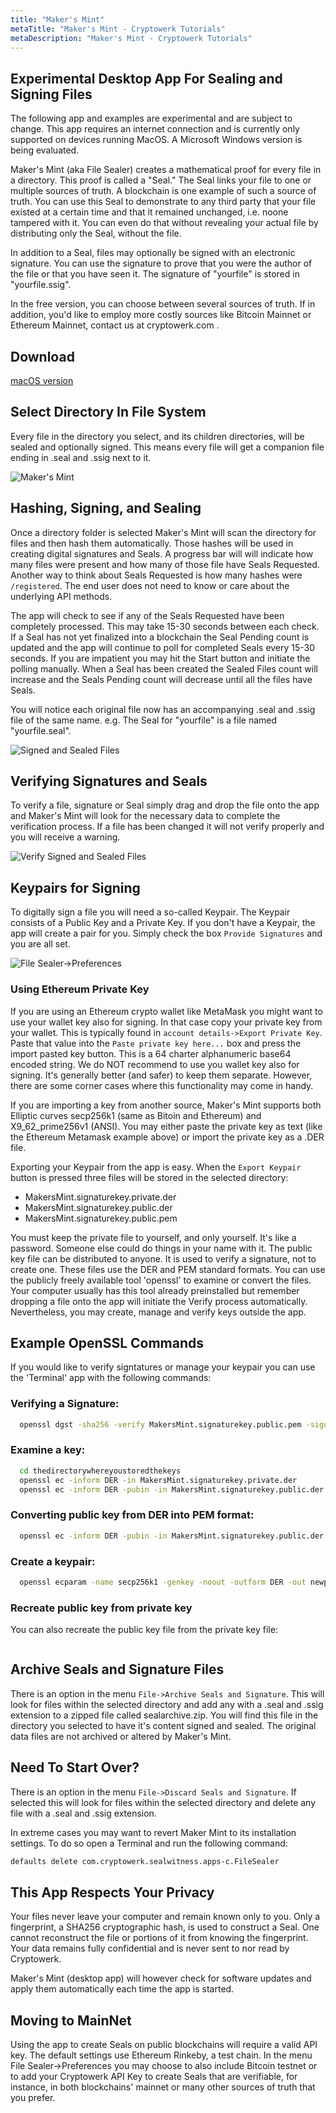 ```yaml
---
title: "Maker's Mint"
metaTitle: "Maker's Mint - Cryptowerk Tutorials"
metaDescription: "Maker's Mint - Cryptowerk Tutorials"
---
```


## Experimental Desktop App For Sealing and Signing Files
The following app and examples are experimental and are subject to change. This app requires an internet connection and is currently only supported on devices running MacOS. A Microsoft Windows version is being evaluated.

Maker's Mint (aka File Sealer) creates a mathematical proof for every file in a directory. This proof is called a "Seal." The Seal links your file to one or multiple sources of truth. A blockchain is one example of such a source of truth. You can use this Seal to demonstrate to any third party that your file existed at a certain time and that it remained unchanged, i.e. noone tampered with it. You can even do that without revealing your actual file by distributing only the Seal, without the file. 

In addition to a Seal, files may optionally be signed with an electronic signature. You can use the signature to prove that you were the author of the file or that you have seen it. The signature of "yourfile" is stored in "yourfile.ssig".

In the free version, you can choose between several sources of truth. If in addition, you'd like to employ more costly sources like Bitcoin Mainnet or Ethereum Mainnet, contact us at cryptowerk.com .

## Download
[macOS version](http://download.cryptowerk.net/downloads/filesealer/FileSealer.pkg)

## Select Directory In File System 
Every file in the directory you select, and its children directories, will be sealed and optionally signed. This means every file will get a companion file ending in .seal and .ssig next to it.

![Maker's Mint](mm-progress-bar.png)

## Hashing, Signing, and Sealing
Once a directory folder is selected Maker's Mint will scan the directory for files and then hash them automatically. Those hashes will be used in creating digital signatures and Seals. A progress bar will will indicate how many files were present and how many of those file have Seals Requested. Another way to think about Seals Requested is how many hashes were `/registered`. The end user does not need to know or care about the underlying API methods.

The app will check to see if any of the Seals Requested have been completely processed. This may take 15-30 seconds between each check. If a Seal has not yet finalized into a blockchain the Seal Pending count is updated and the app will continue to poll for completed Seals every 15-30 seconds. If you are impatient you may hit the Start button and initiate the polling manually. When a Seal has been created the Sealed Files count will increase and the Seals Pending count will decrease until all the files have Seals.

You will notice each original file now has an accompanying .seal and .ssig file of the same name. e.g. The Seal for "yourfile" is a file named "yourfile.seal".

![Signed and Sealed Files](signed-sealed.png)

## Verifying Signatures and Seals
To verify a file, signature or Seal simply drag and drop the file onto the app and Maker's Mint will look for the necessary data to complete the verification process. If a file has been changed it will not verify properly and you will receive a warning. 

![Verify Signed and Sealed Files](mm-verify.png)

## Keypairs for Signing
To digitally sign a file you will need a so-called Keypair. The Keypair consists of a Public Key and a Private Key. If you don't have a Keypair, the app will create a pair for you. Simply check the box `Provide Signatures` and you are all set. 

![File Sealer->Preferences](mm-key-settings.png)

### Using Ethereum Private Key
If you are using an Ethereum crypto wallet like MetaMask you might want to use your wallet key also for signing. In that case copy your private key from your wallet. This is typically found in `account details->Export Private Key`. Paste that value into the `Paste private key here...` box and press the import pasted key button. This is a 64 charter alphanumeric base64 encoded string.
We do NOT recommend to use you wallet key also for signing. It's generally better (and safer) to keep them separate. However, there are some corner cases where this functionality may come in handy.

If you are importing a key from another source, Maker's Mint supports both Elliptic curves secp256k1 (same as Bitoin and Ethereum) and X9_62_prime256v1 (ANSI). You may either paste the private key as text (like the Ethereum Metamask example above) or import the private key as a .DER file.

Exporting your Keypair from the app is easy. When the `Export Keypair` button is pressed three files will be stored in the selected directory: 
 - MakersMint.signaturekey.private.der
 - MakersMint.signaturekey.public.der
 - MakersMint.signaturekey.public.pem 

You must keep the private file to yourself, and only yourself. It's like a password. Someone else could do things in your name with it. The public key file can be distributed to anyone. It is used to verify a signature, not to create one. These files use the DER and PEM standard formats. You can use the publicly freely available tool 'openssl' to examine or convert the files. Your computer usually has this tool already preinstalled but remember dropping a file onto the app will initiate the Verify process automatically. Nevertheless, you may create, manage and verify keys outside the app.

## Example OpenSSL Commands
If you would like to verify signtatures or manage your keypair you can use the 'Terminal' app with the following commands:

### Verifying a Signature:
```bash
  openssl dgst -sha256 -verify MakersMint.signaturekey.public.pem -signature yourfile.ssig <yourfile
```  
### Examine a key:
```bash
  cd thedirectorywhereyoustoredthekeys
  openssl ec -inform DER -in MakersMint.signaturekey.private.der
  openssl ec -inform DER -pubin -in MakersMint.signaturekey.public.der
```
### Converting public key from DER into PEM format:
```bash
  openssl ec -inform DER -pubin -in MakersMint.signaturekey.public.der -pubout -out MakersMint.signaturekey.public.pem
``` 
### Create a keypair:
```bash
  openssl ecparam -name secp256k1 -genkey -noout -outform DER -out newprivatekey.der
```
### Recreate public key from private key
You can also recreate the public key file from the private key file:
```  openssl ec -inform DER -in MakersMint.signaturekey.private.der -pubout -outform DER -out signaturekey.public-recreated.der
```

## Archive Seals and Signature Files
There is an option in the menu `File->Archive Seals and Signature`. This will look for files within the selected directory and add any with a .seal and .ssig extension to a zipped file called sealarchive.zip. You will find this file in the directory you selected to have it's content signed and sealed. The original data files are not archived or altered by Maker's Mint.

## Need To Start Over?
There is an option in the menu `File->Discard Seals and Signature`. If selected this will look for files within the selected directory and delete any file with a .seal and .ssig extension.

In extreme cases you may want to revert Maker Mint to its installation settings. To do so open a Terminal and run the following command:

```bash
defaults delete com.cryptowerk.sealwitness.apps-c.FileSealer
```

## This App Respects Your Privacy
Your files never leave your computer and remain known only to you. Only a fingerprint, a SHA256 cryptographic hash, is used to construct a Seal. One cannot reconstruct the file or portions of it from knowing the fingerprint. Your data remains fully confidential and is never sent to nor read by Cryptowerk.

Maker's Mint (desktop app) will however check for software updates and apply them automatically each time the app is started. 

## Moving to MainNet 
Using the app to create Seals on public blockchains will require a valid API key. The default settings use Ethereum Rinkeby, a test chain. In the menu File Sealer->Preferences you may choose to also include Bitcoin testnet or to add your Cryptowerk API Key to create Seals that are verifiable, for instance, in both blockchains' mainnet or many other sources of truth that you prefer.
